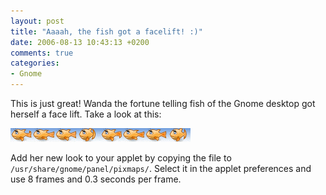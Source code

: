 ```yaml
---
layout: post
title: "Aaaah, the fish got a facelift! :)"
date: 2006-08-13 10:43:13 +0200
comments: true
categories: 
- Gnome
---
```


This is just great!  Wanda the fortune telling fish of the Gnome desktop
got herself a face lift.  Take a look at this:

<img class="center" src="/images/newwanda.png">

Add her new look to your applet by copying the file to
`/usr/share/gnome/panel/pixmaps/`.  Select it in the applet preferences
and use 8 frames and 0.3 seconds per frame.
